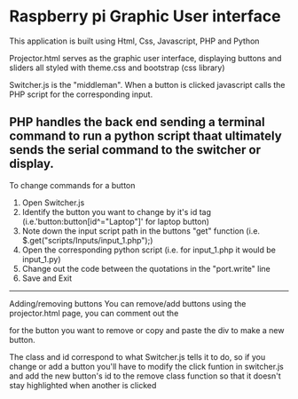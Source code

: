 # Raspberry pi Graphic User interface
This application is built using Html, Css, Javascript, PHP and Python 

Projector.html serves as the graphic user interface, displaying buttons and sliders all styled with theme.css and bootstrap (css library)

Switcher.js is the "middleman". When a button is clicked javascript calls the PHP script for the corresponding input.  

PHP handles the back end sending a terminal command to run a python script thaat ultimately sends the serial command to the switcher or display.  
----------------------------------------------------------------------------------

To change commands for a button 
1. Open Switcher.js 
2. Identify the button you want to change by it's id tag (i.e.'button:button[id^="Laptop"]' for laptop button)
3. Note down the input script path in the buttons "get" function (i.e. $.get("scripts/Inputs/input_1.php");)
4. Open the corresponding python script (i.e. for input_1.php it would be input_1.py)
5. Change out the code between the quotations in the "port.write" line 
6. Save and Exit 
----------------------------------------------------------------------------------
Adding/removing buttons 
You can remove/add buttons using the projector.html page, you can comment out the <div> for the button you want to remove or copy and paste the div to make a new button. 

The class and id correspond to what Switcher.js tells it to do, so if you change or add a button you'll have to modify the click funtion in switcher.js and add the new button's id to the remove class function so that it doesn't stay highlighted when another is clicked 

